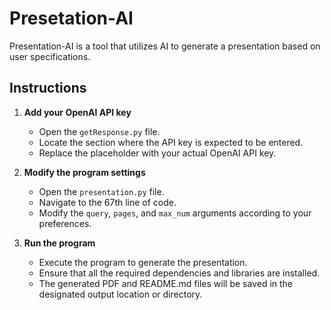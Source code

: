 # Presetation-AI

Presentation-AI is a tool that utilizes AI to generate a presentation based on user specifications.

## Instructions

1. **Add your OpenAI API key**
   - Open the `getResponse.py` file.
   - Locate the section where the API key is expected to be entered.
   - Replace the placeholder with your actual OpenAI API key.

2. **Modify the program settings**
   - Open the `presentation.py` file.
   - Navigate to the 67th line of code.
   - Modify the `query`, `pages`, and `max_num` arguments according to your preferences.

3. **Run the program**
   - Execute the program to generate the presentation.
   - Ensure that all the required dependencies and libraries are installed.
   - The generated PDF and README.md files will be saved in the designated output location or directory.

